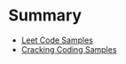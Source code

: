 # Summary

- [Leet Code Samples](content/LeetCode.md)
- [Cracking Coding Samples](content/CrackingCoding.md)
